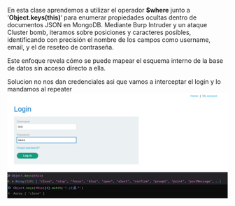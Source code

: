En esta clase aprendemos a utilizar el operador **$where** junto a ‘**Object.keys(this)**‘ para enumerar propiedades ocultas dentro de documentos JSON en MongoDB. Mediante Burp Intruder y un ataque Cluster bomb, iteramos sobre posiciones y caracteres posibles, identificando con precisión el nombre de los campos como username, email, y el de reseteo de contraseña.

Este enfoque revela cómo se puede mapear el esquema interno de la base de datos sin acceso directo a ella.

Solucion
no nos dan credenciales asi que vamos a interceptar el login y lo mandamos al repeater
![Pasted_image_20250902013444.png](/Imagenes/Pasted_image_20250902013444.png)
![Pasted_image_20250902014123.png](/Imagenes/Pasted_image_20250902014123.png)
